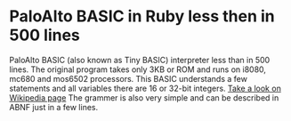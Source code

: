 # PaloAlto BASIC in Ruby less then in 500 lines
PaloAlto BASIC (also known as Tiny BASIC) interpreter less than in 500 lines.
The original program takes only 3KB or ROM and runs on i8080, mc680 and mos6502 processors.
This BASIC understands a few statements and all variables there are 16 or 32-bit integers.
[Take a look on Wikipedia page](https://en.wikipedia.org/wiki/Tiny_BASIC)
The grammer is also very simple and can be described in ABNF just in a few lines.
